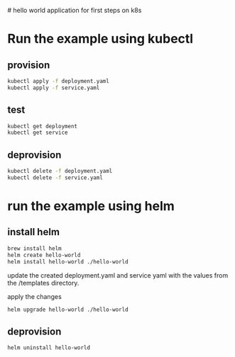 # hello world application for first steps on k8s

# Run the example using kubectl

## provision

```bash
kubectl apply -f deployment.yaml
kubectl apply -f service.yaml
```

## test

```bash
kubectl get deployment
kubectl get service
```

## deprovision

```bash
kubectl delete -f deployment.yaml
kubectl delete -f service.yaml
```

# run the example using helm

## install helm

```bash
brew install helm
helm create hello-world
helm install hello-world ./hello-world
```

update the created deployment.yaml and service yaml with the values from the /templates directory.

apply the changes

```bash
helm upgrade hello-world ./hello-world
```

## deprovision

```bash
helm uninstall hello-world
```
